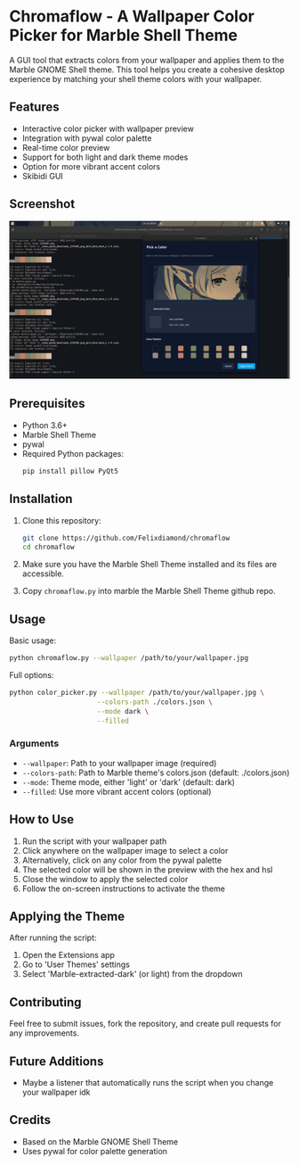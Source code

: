 # Chromaflow - A Wallpaper Color Picker for Marble Shell Theme

A GUI tool that extracts colors from your wallpaper and applies them to the Marble GNOME Shell theme. This tool helps you create a cohesive desktop experience by matching your shell theme colors with your wallpaper.

## Features

- Interactive color picker with wallpaper preview
- Integration with pywal color palette
- Real-time color preview
- Support for both light and dark theme modes
- Option for more vibrant accent colors
- Skibidi GUI

## Screenshot
![Screenhot](screenshot.png)

## Prerequisites

- Python 3.6+
- Marble Shell Theme
- pywal
- Required Python packages:
  ```bash
  pip install pillow PyQt5
  ```

## Installation

1. Clone this repository:
   ```bash
   git clone https://github.com/Felixdiamond/chromaflow
   cd chromaflow
   ```

2. Make sure you have the Marble Shell Theme installed and its files are accessible.

3. Copy `chromaflow.py` into marble the Marble Shell Theme github repo.

## Usage

Basic usage:
```bash
python chromaflow.py --wallpaper /path/to/your/wallpaper.jpg
```

Full options:
```bash
python color_picker.py --wallpaper /path/to/your/wallpaper.jpg \
                      --colors-path ./colors.json \
                      --mode dark \
                      --filled
```

### Arguments

- `--wallpaper`: Path to your wallpaper image (required)
- `--colors-path`: Path to Marble theme's colors.json (default: ./colors.json)
- `--mode`: Theme mode, either 'light' or 'dark' (default: dark)
- `--filled`: Use more vibrant accent colors (optional)

## How to Use

1. Run the script with your wallpaper path
2. Click anywhere on the wallpaper image to select a color
3. Alternatively, click on any color from the pywal palette
4. The selected color will be shown in the preview with the hex and hsl
5. Close the window to apply the selected color
6. Follow the on-screen instructions to activate the theme

## Applying the Theme

After running the script:
1. Open the Extensions app
2. Go to 'User Themes' settings
3. Select 'Marble-extracted-dark' (or light) from the dropdown

## Contributing

Feel free to submit issues, fork the repository, and create pull requests for any improvements.

## Future Additions
- Maybe a listener that automatically runs the script when you change your wallpaper idk

## Credits

- Based on the Marble GNOME Shell Theme
- Uses pywal for color palette generation